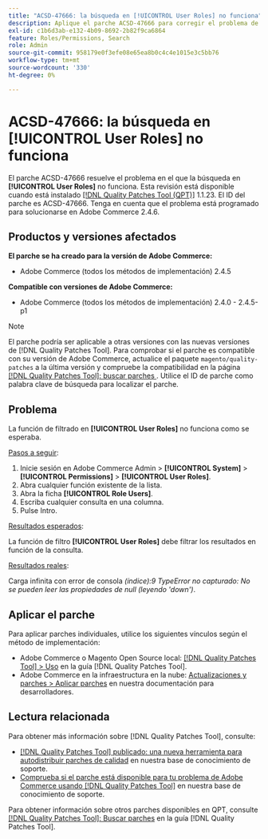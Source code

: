 ```yaml
---
title: "ACSD-47666: la búsqueda en [!UICONTROL User Roles] no funciona"
description: Aplique el parche ACSD-47666 para corregir el problema de Adobe Commerce en el que la función de filtrado de [!UICONTROL User Roles] no funciona como se esperaba.
exl-id: c1b6d3ab-e132-4b09-8692-2b82f9ca6864
feature: Roles/Permissions, Search
role: Admin
source-git-commit: 958179e0f3efe08e65ea8b0c4c4e1015e3c5bb76
workflow-type: tm+mt
source-wordcount: '330'
ht-degree: 0%

---
```


# ACSD-47666: la búsqueda en **[!UICONTROL User Roles]** no funciona

El parche ACSD-47666 resuelve el problema en el que la búsqueda en **[!UICONTROL User Roles]** no funciona. Esta revisión está disponible cuando está instalado [[!DNL Quality Patches Tool (QPT)]](/help/announcements/adobe-commerce-announcements/magento-quality-patches-released-new-tool-to-self-serve-quality-patches.md) 1.1.23. El ID del parche es ACSD-47666. Tenga en cuenta que el problema está programado para solucionarse en Adobe Commerce 2.4.6.

## Productos y versiones afectados

**El parche se ha creado para la versión de Adobe Commerce:**

* Adobe Commerce (todos los métodos de implementación) 2.4.5

**Compatible con versiones de Adobe Commerce:**

* Adobe Commerce (todos los métodos de implementación) 2.4.0 - 2.4.5-p1

>[!NOTE]
>
>El parche podría ser aplicable a otras versiones con las nuevas versiones de [!DNL Quality Patches Tool]. Para comprobar si el parche es compatible con su versión de Adobe Commerce, actualice el paquete `magento/quality-patches` a la última versión y compruebe la compatibilidad en la página [[!DNL Quality Patches Tool]: buscar parches ](https://experienceleague.adobe.com/tools/commerce-quality-patches/index.html). Utilice el ID de parche como palabra clave de búsqueda para localizar el parche.

## Problema

La función de filtrado en **[!UICONTROL User Roles]** no funciona como se esperaba.

<u>Pasos a seguir</u>:

1. Inicie sesión en Adobe Commerce Admin > **[!UICONTROL System]** > **[!UICONTROL Permissions]** > **[!UICONTROL User Roles]**.
1. Abra cualquier función existente de la lista.
1. Abra la ficha **[!UICONTROL Role Users]**.
1. Escriba cualquier consulta en una columna.
1. Pulse Intro.

<u>Resultados esperados</u>:

La función de filtro **[!UICONTROL User Roles]** debe filtrar los resultados en función de la consulta.

<u>Resultados reales</u>:

Carga infinita con error de consola _(índice):9 TypeError no capturado: No se pueden leer las propiedades de null (leyendo &#39;down&#39;)_.

## Aplicar el parche

Para aplicar parches individuales, utilice los siguientes vínculos según el método de implementación:

* Adobe Commerce o Magento Open Source local: [[!DNL Quality Patches Tool] > Uso](https://experienceleague.adobe.com/docs/commerce-operations/tools/quality-patches-tool/usage.html) en la guía [!DNL Quality Patches Tool].
* Adobe Commerce en la infraestructura en la nube: [Actualizaciones y parches > Aplicar parches](https://devdocs.magento.com/cloud/project/project-patch.html) en nuestra documentación para desarrolladores. 

## Lectura relacionada

Para obtener más información sobre [!DNL Quality Patches Tool], consulte:

* [[!DNL Quality Patches Tool] publicado: una nueva herramienta para autodistribuir parches de calidad](/help/announcements/adobe-commerce-announcements/magento-quality-patches-released-new-tool-to-self-serve-quality-patches.md) en nuestra base de conocimiento de soporte.
* [Comprueba si el parche está disponible para tu problema de Adobe Commerce usando [!DNL Quality Patches Tool]](/help/support-tools/patches-available-in-qpt-tool/check-patch-for-magento-issue-with-magento-quality-patches.md) en nuestra base de conocimiento de soporte.

Para obtener información sobre otros parches disponibles en QPT, consulte [[!DNL Quality Patches Tool]: Buscar parches](https://experienceleague.adobe.com/tools/commerce-quality-patches/index.html) en la guía [!DNL Quality Patches Tool].
